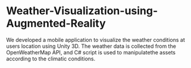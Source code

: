 # Weather-Visualization-using-Augmented-Reality
We developed a mobile application to visualize the weather conditions at users location using Unity 3D. The weather data is collected from the OpenWeatherMap API, and C# script is used to manipulatethe assets  according to the climatic conditions.
